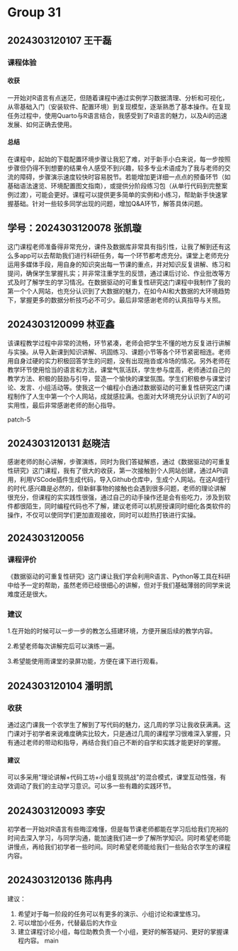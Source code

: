 # Group 31

## 2024303120107 王干磊

### 课程体验

#### 收获

一开始对R语言有点迷茫，但随着课程中通过实例学习数据清理、分析和可视化，从零基础入门（安装软件、配置环境）到复现模型，逐渐熟悉了基本操作。在复现任务过程中，使用Quarto与R语言结合，我感受到了R语言的魅力，以及Ai的迅速发展、如何正确去使用。

#### 总结

在课程中，起始的下载配置环境步骤让我犯了难，对于新手小白来说，每一步按照步骤但仍得不到想要的结果令人感受不到兴趣，较多专业术语成为了我与老师的交流的障碍，步骤演示速度较快时容易脱节。若能增加更详细一点点的预备环节（如基础语法速览、环境配置图文指南），或提供分阶段练习包（从单行代码到完整案例过渡），可能会更好。课程可以提供更多简单的实例和小练习，帮助新手快速掌握基础。针对一些较多同学出现的问题，增加Q&A环节，解答具体问题。

## 学号：2024303120078 张凯璇

这门课程老师准备得非常充分，课件及数据库非常具有指引性，让我了解到还有这么多app可以去帮助我们进行科研任务，每一个环节都考虑充分。课堂上老师充分运用多媒体手段，用自身的知识突出每一节课的重点，并对知识反复讲解、练习和提问，确保学生掌握扎实；并非常注重学生的反馈，通过课后讨论、作业批改等方式及时了解学生的学习情况。在数据驱动的可重复性研究这门课程中我制作了我的第一个个人网站，也充分认识到了大数据的魅力，在如今AI和大数据的大环境趋势下，掌握更多的数据分析技巧必不可少。最后非常感谢老师的认真指导与关照。


## 2024303120099 林亚鑫

该课程教学过程中非常的流畅，环节紧凑，老师会把学生不懂的地方反复进行讲解与实操。从导入新课到知识讲解、巩固练习、课题小节等各个环节紧密相连。老师用自身过硬的实力积极回答学生的问题，没有出现拖沓或冷场的情况。另外老师在教学环节使用恰当的语言和方法，课堂气氛活跃，学生参与度高，老师通过自己的教学方法、积极的鼓励与引导，营造一个愉快的课堂氛围。学生们积极参与课堂讨论、发言、小组活动等。使我这一个编程小白通过数据驱动的可重复性研究这门课程制作了人生中第一个个人网站，成就感拉满。也面对大环境充分认识到了AI的可实用性，最后非常感谢老师的耐心指导。

 patch-5
## 2024303120131 赵晓洁

感谢老师的耐心讲解，步骤演练，同时为我们答疑解惑，通过《数据驱动的可重复性研究》这门课程，我有了很大的收获，第一次接触到个人网站创建，通过API调用，利用VSCode插件生成代码，导入Github仓库中，生成个人网站。在这AI盛行的时代.感兴趣是必然的，但新鲜事物的接触也会遇到很多问题，老师的理论讲解很充分，但课程的实实践性很强，通过自己的动手操作还是会有些吃力，涉及到软件都很陌生，同时编程代码也不了解，建议老师可以机房授课同时细化各类软件的操作，不仅可以使同学们更加直观接收，同时可以趁热打铁进行实操。


## 2024303120056

### 课程评价

《数据驱动的可重复性研究》这门课让我们学会利用R语言、Python等工具在科研中给予一定的帮助，虽然老师已经很细心的讲解，但对于我们基础薄弱的同学来说难度还是很大。

### 建议

1.在开始的时候可以一步一步的教怎么搭建环境，方便开展后续的教学内容。

2.希望老师每次讲解完后可以演练一遍。

3.希望能使用雨课堂的录屏功能，方便在课下进行观看。

## 2024303120104 潘明凯

### 收获

通过这门课我一个农学生了解到了写代码的魅力，这几周的学习让我收获满满。这门课对于初学者来说难度确实比较大，只是通过几周的课程学习很难深入掌握，只有通过老师的带动和指导，再结合我们自己不断的自学和实践才能更好的掌握。

#### 建议

可以多采用"理论讲解+代码工坊+小组复现挑战"的混合模式，课堂互动性强，有效调动了我们的主动学习意识。可以多一些有趣的实践环节。

## 2024303120093 李安

初学者一开始对R语言有些晦涩难懂，但是每节课老师都能在学习后给我们充裕的时间去深入学习，与同学沟通，能加速我们进一步了解所学知识。同时希望老师能讲慢点，再给我们初学者一些时间。同时希望老师能给我们一些贴合农学生的课程内容。


## 2024303120136 陈冉冉

建议：

1. 希望对于每一阶段的任务可以有更多的演示、小组讨论和课堂练习。
2. 可以增加小任务，代替最后的大作业
3. 建立课程讨论小组，每位助教负责一个小组，更好的解答疑问、更好的掌握课程内容。
 main
